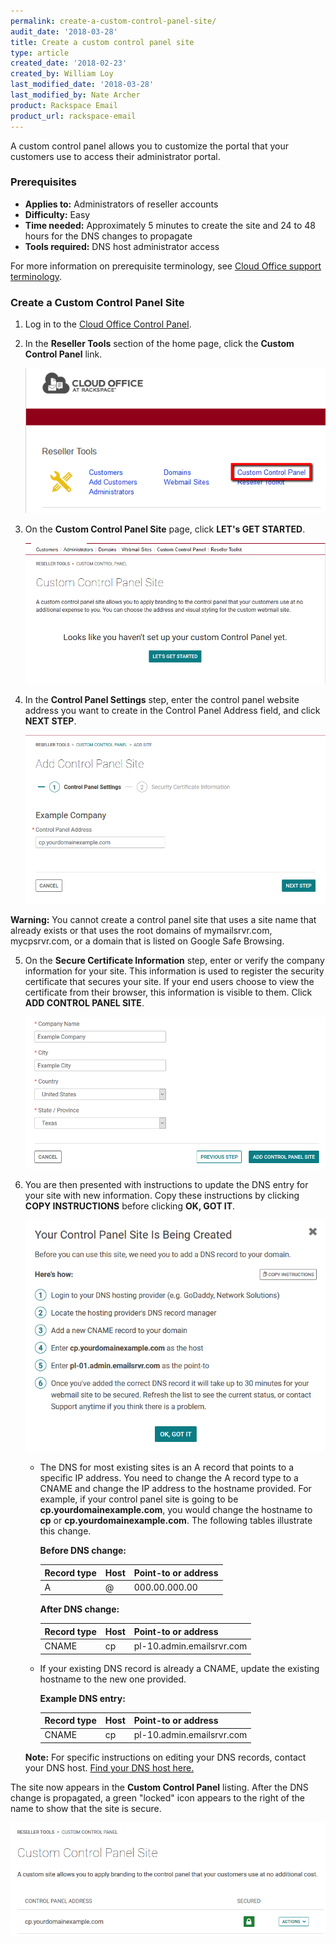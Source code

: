 ```yaml
---
permalink: create-a-custom-control-panel-site/
audit_date: '2018-03-28'
title: Create a custom control panel site
type: article
created_date: '2018-02-23'
created_by: William Loy
last_modified_date: '2018-03-28'
last_modified_by: Nate Archer
product: Rackspace Email
product_url: rackspace-email
---
```


A custom control panel allows you to customize the portal that your customers use to access their administrator portal.

### Prerequisites

- **Applies to:** Administrators of reseller accounts
- **Difficulty:** Easy
- **Time needed:** Approximately 5 minutes to create the site and 24 to 48 hours for the DNS changes to propagate
- **Tools required:**  DNS host administrator access

For more information on prerequisite terminology, see [Cloud Office support terminology](/support/how-to/cloud-office-support-terminology).

### Create a Custom Control Panel Site

1. Log in to the [Cloud Office Control Panel](https://cp.rackspace.com).

2. In the **Reseller Tools** section of the home page, click the **Custom Control Panel** link.

   ![](custom_control_panel.png)

3. On the **Custom Control Panel Site** page, click **LET's GET STARTED**.

   ![](get_started.png)

4. In the **Control Panel Settings** step, enter the control panel website address you want to create in the Control Panel Address field, and click **NEXT STEP**.

   ![](cp_address.png)

  **Warning:** You cannot create a control panel site that uses a site name that already exists or that uses the root domains of mymailsrvr.com, mycpsrvr.com, or a domain that is listed on Google Safe Browsing.

5. On the **Secure Certificate Information** step, enter or verify the company information for your site. This information is used to register the security certificate that secures your site. If your end users choose to view the certificate from their browser, this information is visible to them. Click **ADD CONTROL PANEL SITE**.

   ![](company_info.png)

6. You are then presented with instructions to update the DNS entry for your site with new information. Copy these instructions by clicking **COPY INSTRUCTIONS** before clicking **OK, GOT IT**.

   ![](dns_info.png)

    - The DNS for most existing sites is an A record that points to a specific IP address. You need to change the A record type to a CNAME and change the IP address to the hostname provided. For example, if your control panel site is going to be **cp.yourdomainexample.com**, you would change the hostname to **cp** or **cp.yourdomainexample.com**. The following tables illustrate this change.

        **Before DNS change:**

        |Record type | Host | Point-to or address |
        |---|---|---|
        |A| @ | 000.00.000.00 |

        **After DNS change:**

        |Record type | Host | Point-to or address |
        |---|---|---|
        |CNAME| cp | pl-10.admin.emailsrvr.com |

    - If your existing DNS record is already a CNAME, update the existing hostname to the new one provided.

        **Example DNS entry:**

        |Record type | Host | Point-to or address |
        |---|---|---|
        |CNAME| cp | pl-10.admin.emailsrvr.com |

    **Note:** For specific instructions on editing your DNS records, contact your DNS host. [Find your DNS host here.](/support/how-to/find-dns-host)

The site now appears in the **Custom Control Panel** listing. After the DNS change is propagated, a green "locked" icon appears to the right of the name to show that the site is secure.

![](secured.png)
